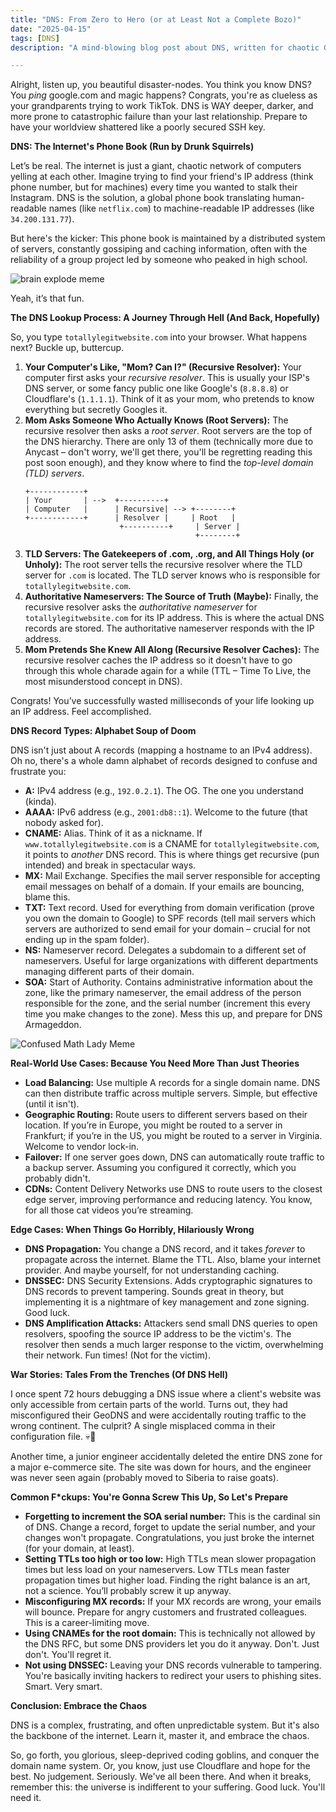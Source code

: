 ```yaml
---
title: "DNS: From Zero to Hero (or at Least Not a Complete Bozo)"
date: "2025-04-15"
tags: [DNS]
description: "A mind-blowing blog post about DNS, written for chaotic Gen Z engineers."

---
```


Alright, listen up, you beautiful disaster-nodes. You think you know DNS? You *ping* google.com and magic happens? Congrats, you're as clueless as your grandparents trying to work TikTok. DNS is WAY deeper, darker, and more prone to catastrophic failure than your last relationship. Prepare to have your worldview shattered like a poorly secured SSH key.

**DNS: The Internet's Phone Book (Run by Drunk Squirrels)**

Let’s be real. The internet is just a giant, chaotic network of computers yelling at each other. Imagine trying to find your friend's IP address (think phone number, but for machines) every time you wanted to stalk their Instagram. DNS is the solution, a global phone book translating human-readable names (like `netflix.com`) to machine-readable IP addresses (like `34.200.131.77`).

But here's the kicker: This phone book is maintained by a distributed system of servers, constantly gossiping and caching information, often with the reliability of a group project led by someone who peaked in high school.

![brain explode meme](https://i.kym-cdn.com/photos/images/newsfeed/001/550/873/419.jpg)

Yeah, it’s that fun.

**The DNS Lookup Process: A Journey Through Hell (And Back, Hopefully)**

So, you type `totallylegitwebsite.com` into your browser. What happens next? Buckle up, buttercup.

1.  **Your Computer's Like, "Mom? Can I?" (Recursive Resolver):** Your computer first asks your *recursive resolver*. This is usually your ISP's DNS server, or some fancy public one like Google's (`8.8.8.8`) or Cloudflare's (`1.1.1.1`). Think of it as your mom, who pretends to know everything but secretly Googles it.
2.  **Mom Asks Someone Who Actually Knows (Root Servers):** The recursive resolver then asks a *root server*. Root servers are the top of the DNS hierarchy. There are only 13 of them (technically more due to Anycast – don't worry, we'll get there, you'll be regretting reading this post soon enough), and they know where to find the *top-level domain (TLD) servers*.
    ```ascii
    +------------+
    | Your       | -->  +----------+
    | Computer   |      | Recursive| --> +--------+
    +------------+      | Resolver |     | Root   |
                         +----------+     | Server |
                                          +--------+
    ```
3.  **TLD Servers: The Gatekeepers of .com, .org, and All Things Holy (or Unholy):** The root server tells the recursive resolver where the TLD server for `.com` is located. The TLD server knows who is responsible for `totallylegitwebsite.com`.
4.  **Authoritative Nameservers: The Source of Truth (Maybe):** Finally, the recursive resolver asks the *authoritative nameserver* for `totallylegitwebsite.com` for its IP address. This is where the actual DNS records are stored. The authoritative nameserver responds with the IP address.
5.  **Mom Pretends She Knew All Along (Recursive Resolver Caches):** The recursive resolver caches the IP address so it doesn't have to go through this whole charade again for a while (TTL – Time To Live, the most misunderstood concept in DNS).

Congrats! You’ve successfully wasted milliseconds of your life looking up an IP address. Feel accomplished.

**DNS Record Types: Alphabet Soup of Doom**

DNS isn't just about A records (mapping a hostname to an IPv4 address). Oh no, there's a whole damn alphabet of records designed to confuse and frustrate you:

*   **A:** IPv4 address (e.g., `192.0.2.1`). The OG. The one you understand (kinda).
*   **AAAA:** IPv6 address (e.g., `2001:db8::1`). Welcome to the future (that nobody asked for).
*   **CNAME:** Alias. Think of it as a nickname. If `www.totallylegitwebsite.com` is a CNAME for `totallylegitwebsite.com`, it points to *another* DNS record. This is where things get recursive (pun intended) and break in spectacular ways.
*   **MX:** Mail Exchange. Specifies the mail server responsible for accepting email messages on behalf of a domain. If your emails are bouncing, blame this.
*   **TXT:** Text record. Used for everything from domain verification (prove you own the domain to Google) to SPF records (tell mail servers which servers are authorized to send email for your domain – crucial for not ending up in the spam folder).
*   **NS:** Nameserver record. Delegates a subdomain to a different set of nameservers. Useful for large organizations with different departments managing different parts of their domain.
*   **SOA:** Start of Authority. Contains administrative information about the zone, like the primary nameserver, the email address of the person responsible for the zone, and the serial number (increment this every time you make changes to the zone). Mess this up, and prepare for DNS Armageddon.

![Confused Math Lady Meme](https://i.kym-cdn.com/photos/images/newsfeed/001/547/005/dfc.png)

**Real-World Use Cases: Because You Need More Than Just Theories**

*   **Load Balancing:** Use multiple A records for a single domain name. DNS can then distribute traffic across multiple servers. Simple, but effective (until it isn't).
*   **Geographic Routing:** Route users to different servers based on their location. If you’re in Europe, you might be routed to a server in Frankfurt; if you’re in the US, you might be routed to a server in Virginia. Welcome to vendor lock-in.
*   **Failover:** If one server goes down, DNS can automatically route traffic to a backup server. Assuming you configured it correctly, which you probably didn't.
*   **CDNs:** Content Delivery Networks use DNS to route users to the closest edge server, improving performance and reducing latency. You know, for all those cat videos you’re streaming.

**Edge Cases: When Things Go Horribly, Hilariously Wrong**

*   **DNS Propagation:** You change a DNS record, and it takes *forever* to propagate across the internet. Blame the TTL. Also, blame your internet provider. And maybe yourself, for not understanding caching.
*   **DNSSEC:** DNS Security Extensions. Adds cryptographic signatures to DNS records to prevent tampering. Sounds great in theory, but implementing it is a nightmare of key management and zone signing. Good luck.
*   **DNS Amplification Attacks:** Attackers send small DNS queries to open resolvers, spoofing the source IP address to be the victim's. The resolver then sends a much larger response to the victim, overwhelming their network. Fun times! (Not for the victim).

**War Stories: Tales From the Trenches (Of DNS Hell)**

I once spent 72 hours debugging a DNS issue where a client's website was only accessible from certain parts of the world. Turns out, they had misconfigured their GeoDNS and were accidentally routing traffic to the wrong continent. The culprit? A single misplaced comma in their configuration file. 💀🙏

Another time, a junior engineer accidentally deleted the entire DNS zone for a major e-commerce site. The site was down for hours, and the engineer was never seen again (probably moved to Siberia to raise goats).

**Common F*ckups: You're Gonna Screw This Up, So Let's Prepare**

*   **Forgetting to increment the SOA serial number:** This is the cardinal sin of DNS. Change a record, forget to update the serial number, and your changes won't propagate. Congratulations, you just broke the internet (for your domain, at least).
*   **Setting TTLs too high or too low:** High TTLs mean slower propagation times but less load on your nameservers. Low TTLs mean faster propagation times but higher load. Finding the right balance is an art, not a science. You’ll probably screw it up anyway.
*   **Misconfiguring MX records:** If your MX records are wrong, your emails will bounce. Prepare for angry customers and frustrated colleagues. This is a career-limiting move.
*   **Using CNAMEs for the root domain:** This is technically not allowed by the DNS RFC, but some DNS providers let you do it anyway. Don't. Just don't. You'll regret it.
*   **Not using DNSSEC:** Leaving your DNS records vulnerable to tampering. You're basically inviting hackers to redirect your users to phishing sites. Smart. Very smart.

**Conclusion: Embrace the Chaos**

DNS is a complex, frustrating, and often unpredictable system. But it's also the backbone of the internet. Learn it, master it, and embrace the chaos.

So, go forth, you glorious, sleep-deprived coding goblins, and conquer the domain name system. Or, you know, just use Cloudflare and hope for the best. No judgement. Seriously. We've all been there. And when it breaks, remember this: the universe is indifferent to your suffering. Good luck. You'll need it.
